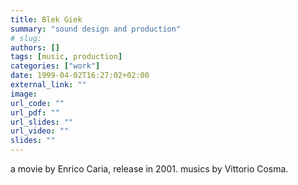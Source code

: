 ```yaml
---
title: Blek Giek
summary: "sound design and production"
# slug: 
authors: []
tags: [music, production]
categories: ["work"]
date: 1999-04-02T16:27:02+02:00
external_link: ""
image:
url_code: ""
url_pdf: ""
url_slides: ""
url_video: ""
slides: ""
---
```


a movie by Enrico Caria, release in 2001. musics by Vittorio Cosma.

